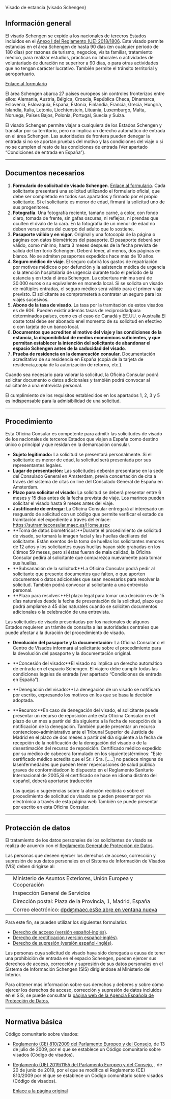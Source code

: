  Visado de estancia (visado Schengen)

  Información general
-------------------

  El visado Schengen se expide a los nacionales de terceros Estados incluidos en el [Anexo I del Reglamento (UE) 2018/1806](https://eur-lex.europa.eu/legal-content/ES/TXT/PDF/?uri=CELEX:32018R1806&from=EN). Este visado permite estancias en el área Schengen de hasta 90 días (en cualquier período de 180 días) por razones de turismo, negocios, visita familiar, tratamiento médico, para realizar estudios, prácticas no laborales o actividades de voluntariado de duración no superiror a 90 días, o para otras actividades que no tengan carácter lucrativo. También permite el tránsito territorial y aeroportuario. 

 [Enlace al formulario](https://www.exteriores.gob.es/DocumentosAuxiliaresSC/Pa%C3%ADses%20Bajos/AMSTERDAM%20%28C%29/impreso%20solicitud%20visado%20Schengen.pdf)

 El área Schengen abarca 27 países europeos sin controles fronterizos entre ellos: Alemania, Austria, Bélgica, Croacia, República Checa, Dinamarca, Eslovenia, Eslovaquia, España, Estonia, Finlandia, Francia, Grecia, Hungría, Islandia, Italia, Letonia, Liechtenstein, Lituania, Luxemburgo, Malta, Noruega, Países Bajos, Polonia, Portugal, Suecia y Suiza.

 El visado Schengen permite viajar a cualquiera de los Estados Schengen y transitar por su territorio, pero no implica un derecho automático de entrada en el área Schengen. Las autoridades de frontera pueden denegar la entrada si no se aportan pruebas del motivo y las condiciones del viaje o si no se cumplen el resto de las condiciones de entrada (Ver apartado “Condiciones de entrada en España”).

 

---

 Documentos necesarios
---------------------

 1. **Formulario de solicitud de visado Schengen**. [Enlace al formulario](http://www.exteriores.gob.es/Consulados/AMSTERDAM/es/ServiciosConsulares/Tr%c3%a1mites/Visados/Documents/impreso%20solicitud%20visado%20Schengen.pdf). Cada solicitante presentará una solicitud utilizando el formulario oficial, que debe ser completado en todos sus apartados y firmado por el propio solicitante. Si el solicitante es menor de edad, firmará la solicitud uno de sus progenitores.
2. **Fotografía**. Una fotografía reciente, tamaño carné, a color, con fondo claro, tomada de frente, sin gafas oscuras, ni reflejos, ni prendas que oculten el óvalo de la cara. En la fotografía de un menor de edad no deben verse partes del cuerpo del adulto que lo sostiene.
3. **Pasaporte válido y en vigor**. Original y una fotocopia de la página o páginas con datos biométricos del pasaporte. El pasaporte deberá ser válido, como mínimo, hasta 3 meses después de la fecha prevista de salida del territorio Schengen. Deberá tener, al menos, dos páginas en blanco. No se admiten pasaportes expedidos hace más de 10 años.
4. **Seguro médico de viaje**. El seguro cubrirá los gastos de repatriación por motivos médicos o por defunción y la asistencia médica de urgencia o la atención hospitalaria de urgencia durante todo el período de la estancia y en toda el área Schengen. La cobertura mínima será de 30.000 euros o su equivalente en moneda local. Si se solicita un visado de múltiples entradas, el seguro médico será válido para el primer viaje previsto. El solicitante se comprometerá a contratar un seguro para los viajes sucesivos.
5. **Abono de la tasa de visado**. La tasa por la tramitación de estos visados es de 60€. Pueden existir además tasas de reciprocidadpara determinados países, como es el caso de Canadá y EE.UU. o Australia.El coste total debe ser abonado enel momento de su solicitud en efectivo o con tarjeta de un banco local.
6. **Documentos que acrediten el motivo del viaje y las condiciones de la estancia, la disponibilidad de medios económicos suficientes, y que permitan establecer la intención del solicitante de abandonar el espacio Schengen antes de la caducidad del visado**.
7. **Prueba de residencia en la demarcación consular**. Documentación acreditativa de su residencia en España (copia de la tarjeta de residencia,copia de la autorización de retorno, etc.).

 Cuando sea necesario para valorar la solicitud, la Oficina Consular podrá solicitar documento o datos adicionales y también podrá convocar al solicitante a una entrevista personal.

 El cumplimiento de los requisitos establecidos en los apartados 1, 2, 3 y 5 es indispensable para la admisibilidad de una solicitud.

 

---

 Procedimiento
-------------

 Esta Oficina Consular es competente para admitir las solicitudes de visado de los nacionales de terceros Estados que viajen a España como destino único o principal y que residan en la demarcación consular.

 * **Sujeto legitimado:** La solicitud se presentará personalmente. Si el solicitante es menor de edad, la solicitud será presentada por sus representantes legales.
* **Lugar de presentación:** Las solicitudes deberán presentarse en la sede del Consulado General en Amsterdam, previa concertación de cita a través del sistema de citas on line del Consulado General de España en Amsterdam.
* **Plazo para solicitar el visado:** La solicitud se deberá presentar entre 6 meses y 15 días antes de la fecha prevista de viaje. Los marinos pueden solicitar el visado hasta 9 meses antes del viaje.
* **Justificante de entrega:** La Oficina Consular entregará al interesado un resguardo de solicitud con un código que permite verificar el estado de tramitación del expediente a través del enlace: <https://sutramiteconsular.maec.es/Home.aspx>
* **Toma de datos biométricos:**Durante el procedimiento de solicitud de visado, se tomará la imagen facial y las huellas dactilares del solicitante. Están exentos de la toma de huellas los solicitantes menores de 12 años y los solicitantes cuyas huellas hayan sido grabadas en los últimos 59 meses, pero si éstas fueran de mala calidad, la Oficina Consular pedirá al solicitante que comparezca nuevamente para tomar sus huellas.
* **Subsanación de la solicitud:**La Oficina Consular podrá pedir al solicitante que presente documentos que falten, o que aporten documentos o datos adicionales que sean necesarios para resolver la solicitud. También podrá convocar al solicitante a una entrevista personal.
* **Plazo para resolver:**El plazo legal para tomar una decisión es de 15 días naturales desde la fecha de presentación de la solicitud, plazo que podrá ampliarse a 45 días naturales cuando se soliciten documentos adicionales o la celebración de una entrevista. 

 Las solicitudes de visado presentadas por los nacionales de algunos Estados requieren un trámite de consulta a las autoridades centrales que puede afectar a la duración del procedimiento de visado.
* **Devolución del pasaporte y la documentación**: La Oficina Consular o el Centro de Visados informará al solicitante sobre el procedimiento para la devolución del pasaporte y la documentación original.
* **Concesión del visado:**El visado no implica un derecho automático de entrada en el espacio Schengen. El viajero debe cumplir todas las condiciones legales de entrada (ver apartado “Condiciones de entrada en España”).
* **Denegación del visado:**La denegación de un visado se notificará por escrito, expresando los motivos en los que se basa la decisión adoptada.
* **Recurso:**En caso de denegación del visado, el solicitante puede presentar un recurso de reposición ante esta Oficina Consular en el plazo de un mes a partir del día siguiente a la fecha de recepción de la notificación de la denegación. También puede presentar un recurso contencioso-administrativo ante el Tribunal Superior de Justicia de Madrid en el plazo de dos meses a partir del día siguiente a la fecha de recepción de la notificación de la denegación del visado o de la desestimación del recurso de reposición.
Certificado médico expedido por su médico de cabecera formulado en los siguientestérminos: "Este certificado médico acredita que el Sr. / Sra. […..] no padece ninguna de lasenfermedades que pueden tener repercusiones de salud pública graves de conformidadcon lo dispuesto en el Reglamento Sanitario Internacional de 2005,Si el certificado se hace en idioma distinto del español, deberá aportarse traducción 


  Las quejas o sugerencias sobre la atención recibida o sobre el procedimiento de solicitud de visado se pueden presentar por vía electrónica a través de esta página web También se puede presentar por escrito en esta Oficina Consular. 

 

---

 Protección de datos
-------------------

  El tratamiento de los datos personales de los solicitantes de visado se realiza de acuerdo con el [Reglamento General de Protección de Datos](https://www.boe.es/doue/2016/119/L00001-00088.pdf). 

 Las personas que deseen ejercer los derechos de acceso, corrección y supresión de sus datos personales en el Sistema de Información de Visados (VIS) deben dirigirse al: 

  

|  |  |
| --- | --- |
|  | Ministerio de Asuntos Exteriores, Unión Europea y Cooperación |
|  | Inspección General de Servicios |
|  | Dirección postal: Plaza de la Provincia, 1, Madrid, España |
|  |  Correo electrónico: [dpd@maec.esSe abre en ventana nueva](mailto:dpd@maec.es) |

 

Para este fin, se pueden utilizar los siguientes formularios

 * [Derecho de acceso (versión español-inglés)](https://www.exteriores.gob.es/Documents/DocumentosSC/Visados/vis-dcho-acceso-es-en.docx).
* [Derecho de rectificación (versión español-inglés)](https://www.exteriores.gob.es/Documents/DocumentosSC/Visados/vis-dcho-rectificacion-es-en.docx).
* [Derecho de supresión (versión español-inglés)](https://www.exteriores.gob.es/Documents/DocumentosSC/Visados/vis-dcho-supresion-es-en.docx).

 Las personas cuya solicitud de visado haya sido denegada a causa de tener una prohibición de entrada en el espacio Schengen, pueden ejercer sus derechos de acceso, corrección y supresión de sus datos personales en el Sistema de Información Schengen (SIS) dirigiéndose al Ministerio del Interior.

  Para obtener más información sobre sus derechos y deberes y sobre cómo ejercer los derechos de acceso, corrección y supresión de datos incluidos en el SIS, se puede consultar la [página web de la Agencia Española de Protección de Datos.](https://www.aepd.es/es/derechos-y-deberes/conoce-tus-derechos/derechos-schengen) 

 

---

 Normativa básica
----------------

 Código comunitario sobre visados:

 * [Reglamento (CE) 810/2009 del Parlamento Europeo y del Consejo](https://eur-lex.europa.eu/legal-content/ES/TXT/PDF/?uri=CELEX:32009R0810&from=ES), de 13 de julio de 2009, por el que se establece un Código comunitario sobre visados (Código de visados).
* [Reglamento (UE) 2019/1155 del Parlamento Europeo y del Consejo](https://eur-lex.europa.eu/legal-content/ES/TXT/PDF/?uri=CELEX:32019R1155&from=ES), , de 20 de junio de 2019, por el que se modifica el Reglamento (CE) 810/2009 por el que se establece un Código comunitario sobre visados (Código de visados).

  [Enlace a la página original](https://www.exteriores.gob.es/Consulados/amsterdam/es/ServiciosConsulares/Paginas/index.aspx?scco=Pa%C3%ADses+Bajos&scd=9&scca=Visados&scs=Visado%20de%20estancia%20%28visado%20Schengen%29)